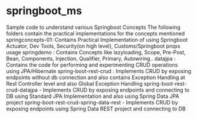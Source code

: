 # springboot_ms
Sample code to understand various Springboot Concepts
The following folders contain the practical implementations for the concepts mentioned
springconcepts-01: Contains Practical Implementation of using Springboot Actuator, Dev Tools, Security(on high level), Customs/Springboot props usage
springdemo : Contains Concepts like lazyloading, Scope, Pre-Post, Bean, Components, Injection, Qualifier, Primary, Autowiring..
datajpa : Contains the code for performing and experimenting CRUD operations using JPA/Hibernate
spring-boot-rest-crud : Implements CRUD by exposing endpoints without db connection and also contains Exception Handling at Rest Controller level and also Global Exception Handling
spring-boot-rest-crud-datajpa - Implements CRUD by exposing endpoints and connecting to DB using Standard JPA Implementation and also using Spring Data JPA project
spring-boot-rest-crud-spring-data-rest - Implements CRUD by exposing endpoints using Spring Data REST project and connecting to DB